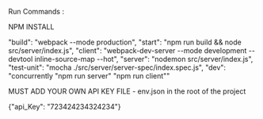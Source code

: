 Run Commands :

NPM INSTALL 


"build": "webpack --mode production",
"start": "npm run build && node src/server/index.js",
"client": "webpack-dev-server --mode development --devtool inline-source-map --hot",
"server": "nodemon src/server/index.js",
"test-unit": "mocha ./src/server/server-spec/index.spec.js",
"dev": "concurrently \"npm run server\" \"npm run client\""


MUST ADD YOUR OWN API KEY FILE - env.json in the root of the project

{"api_Key": "723424234324234"}
